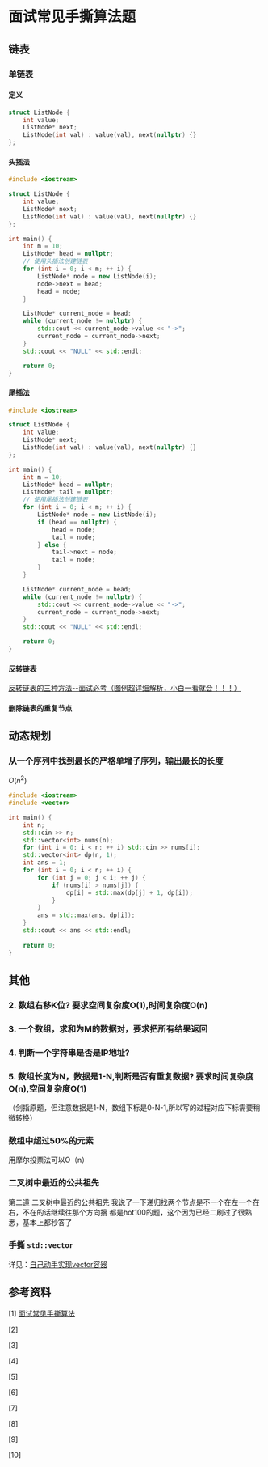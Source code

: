 # 面试常见手撕算法题

## 链表

### 单链表

#### 定义

```cpp
struct ListNode {
    int value;
    ListNode* next;
    ListNode(int val) : value(val), next(nullptr) {}
};
```



#### 头插法

```cpp
#include <iostream>

struct ListNode {
    int value;
    ListNode* next;
    ListNode(int val) : value(val), next(nullptr) {}
};

int main() {
    int m = 10;
    ListNode* head = nullptr;
    // 使用头插法创建链表
    for (int i = 0; i < m; ++ i) {
        ListNode* node = new ListNode(i);
        node->next = head;
        head = node;
    }

    ListNode* current_node = head;
    while (current_node != nullptr) {
        std::cout << current_node->value << "->";
        current_node = current_node->next;
    }
    std::cout << "NULL" << std::endl;

    return 0;
}
```



#### 尾插法

```cpp
#include <iostream>

struct ListNode {
    int value;
    ListNode* next;
    ListNode(int val) : value(val), next(nullptr) {}
};

int main() {
    int m = 10;
    ListNode* head = nullptr;
    ListNode* tail = nullptr;
    // 使用尾插法创建链表
    for (int i = 0; i < m; ++ i) {
        ListNode* node = new ListNode(i);
        if (head == nullptr) {
            head = node;
            tail = node;
        } else {
            tail->next = node;
            tail = node;
        }
    }

    ListNode* current_node = head;
    while (current_node != nullptr) {
        std::cout << current_node->value << "->";
        current_node = current_node->next;
    }
    std::cout << "NULL" << std::endl;

    return 0;
}
```



#### 反转链表

[反转链表的三种方法--面试必考（图例超详细解析，小白一看就会！！！）](https://blog.csdn.net/weixin_45031801/article/details/139496847)



#### 删除链表的重复节点





## 动态规划

### 从一个序列中找到最长的严格单增子序列，输出最长的长度

$O(n^2)$

```cpp
#include <iostream>
#include <vector>

int main() {
    int n;
    std::cin >> n;
    std::vector<int> nums(n);
    for (int i = 0; i < n; ++ i) std::cin >> nums[i];
    std::vector<int> dp(n, 1);
    int ans = 1;
    for (int i = 0; i < n; ++ i) {
        for (int j = 0; j < i; ++ j) {
            if (nums[i] > nums[j]) {
                dp[i] = std::max(dp[j] + 1, dp[i]);
            }
        }
        ans = std::max(ans, dp[i]);
    }
    std::cout << ans << std::endl;
    
    return 0;
}
```





## 其他

### 2. 数组右移K位? 要求空间复杂度O(1),时间复杂度O(n)



### 3. 一个数组，求和为M的数据对，要求把所有结果返回



### 4. 判断一个字符串是否是IP地址?



### 5. 数组长度为N，数据是1-N,判断是否有重复数据? 要求时间复杂度O(n),空间复杂度O(1)

（剑指原题，但注意数据是1-N，数组下标是0-N-1,所以写的过程对应下标需要稍微转换）





### 数组中超过50%的元素

用摩尔投票法可以O（n）



### 二叉树中最近的公共祖先

第二道 二叉树中最近的公共祖先 我说了一下递归找两个节点是不一个在左一个在右，不在的话继续往那个方向搜
都是hot100的题，这个因为已经二刷过了很熟悉，基本上都秒答了



### 手撕 `std::vector`

详见：[自己动手实现vector容器](../Projects/自己动手实现vector容器.md)



## 参考资料

[1] [面试常见手撕算法](http://www.csview.cn/algorithm-mandatory/handtearing.html)

[2] 

[3] 

[4] 

[5]

[6]

[7]

[8]

[9]

[10]

